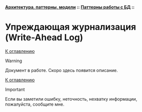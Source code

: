 **[Архитектура, паттерны, модели](../../README.md#patterns) ::** 
**[Паттерны работы с БД](../../README.md#patterns-db) ::**
# Упреждающая журнализация (Write-Ahead Log)

<!--

-->

[К оглавлению](../../README.md#patterns-db)

> [!WARNING]
> Документ в работе. Скоро здесь появится описание.

[К оглавлению](../../README.md#patterns-db)

> [!IMPORTANT]
> Если вы заметили ошибку, неточность, нехватку информации, пожалуйста, сообщите мне.
